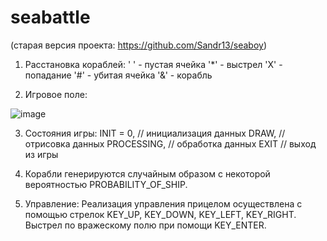 # seabattle

(старая версия проекта: https://github.com/Sandr13/seaboy)

1) Расстановка кораблей:
' ' - пустая ячейка
'*' - выстрел
'X' - попадание
'#' - убитая ячейка
'&' - корабль

2) Игровое поле:

![image](https://user-images.githubusercontent.com/55847006/176190127-aebec612-c036-4a42-a3ae-65e3018bef68.png)
       
3) Состояния игры:
    INIT = 0, // инициализация данных
    DRAW, // отрисовка данных
    PROCESSING, // обработка данных
    EXIT // выход из игры
    
4) Корабли генерируются случайным образом с некоторой вероятностью PROBABILITY_OF_SHIP.

5) Управление:
Реализация управления прицелом осуществлена с помощью стрелок KEY_UP, KEY_DOWN, KEY_LEFT, KEY_RIGHT.
Выстрел по вражескому полю при помощи KEY_ENTER.

